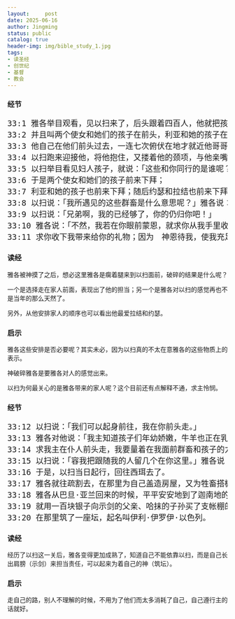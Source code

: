 ```yaml
---
layout:     post
date: 2025-06-16
author: Jingming
status: public
catalog: true
header-img: img/bible_study_1.jpg
tags:
- 读圣经
- 创世纪
- 基督
- 教会
---
```


### 经节
<pre style="font-size: 18px;">
33:1 雅各举目观看，见以扫来了，后头跟着四百人，他就把孩子们分开交给利亚、拉结，和两个使女，
33:2 并且叫两个使女和她们的孩子在前头，利亚和她的孩子在后头，拉结和约瑟在尽后头。
33:3 他自己在他们前头过去，一连七次俯伏在地才就近他哥哥。
33:4 以扫跑来迎接他，将他抱住，又搂着他的颈项，与他亲嘴，两个人就哭了。
33:5 以扫举目看见妇人孩子，就说：「这些和你同行的是谁呢？」雅各说：「这些孩子是　神施恩给你的仆人的。」
33:6 于是两个使女和她们的孩子前来下拜；
33:7 利亚和她的孩子也前来下拜；随后约瑟和拉结也前来下拜。
33:8 以扫说：「我所遇见的这些群畜是什么意思呢？」雅各说：「是要在我主面前蒙恩的。」
33:9 以扫说：「兄弟啊，我的已经够了，你的仍归你吧！」
33:10 雅各说：「不然，我若在你眼前蒙恩，就求你从我手里收下这礼物；因为我见了你的面，如同见了　神的面，并且你容纳了我。
33:11 求你收下我带来给你的礼物；因为　神恩待我，使我充足。」雅各再三地求他，他才收下了。
</pre>

### 读经

雅各被神摸了之后，想必这里雅各是瘸着腿来到以扫面前，破碎的结果是什么呢？

一个是选择走在家人前面，表现出了他的担当；另一个是雅各对以扫的感觉再也不是当年的那么天然了。

另外，从他安排家人的顺序也可以看出他最爱拉结和约瑟。

### 启示

雅各这些安排是否必要呢？其实未必，因为以扫真的不太在意雅各的这些物质上的表示。

神破碎雅各是要雅各对人的感觉出来。

以扫为何最关心的是雅各带来的家人呢？这个目前还有点解释不通，求主怜悯。

### 经节
<pre style="font-size: 18px;">
33:12 以扫说：「我们可以起身前往，我在你前头走。」
33:13 雅各对他说：「我主知道孩子们年幼娇嫩，牛羊也正在乳养的时候，若是催赶一天，群畜都必死了。
33:14 求我主在仆人前头走，我要量着在我面前群畜和孩子的力量慢慢地前行，直走到西珥我主那里。」
33:15 以扫说：「容我把跟随我的人留几个在你这里。」雅各说：「何必呢？只要在我主眼前蒙恩就是了。」
33:16 于是，以扫当日起行，回往西珥去了。
33:17 雅各就往疏割去，在那里为自己盖造房屋，又为牲畜搭棚；因此那地方名叫疏割。
33:18 雅各从巴旦·亚兰回来的时候，平平安安地到了迦南地的示剑城，在城东支搭帐棚，
33:19 就用一百块银子向示剑的父亲、哈抹的子孙买了支帐棚的那块地，
33:20 在那里筑了一座坛，起名叫伊利·伊罗伊·以色列。
</pre>

### 读经

经历了以扫这一关后，雅各变得更加成熟了，知道自己不能依靠以扫，而是自己长出肩膀（示剑）来担当责任，可以起来为着自己的神（筑坛）。

### 启示

走自己的路，别人不理解的时候，不用为了他们而太多消耗了自己，自己遵行主的话就好。